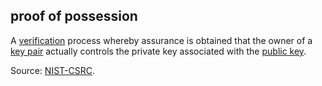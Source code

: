 ## proof of possession

<p class="c8"><span>A </span><span class="c2"><a class="c3" href="#h.2bnb6g8na7cu">verification</a></span><span>&nbsp;process whereby assurance is obtained that the owner of a </span><span class="c2"><a class="c3" href="#h.53rzpn1yn6q7">key pair</a></span><span>&nbsp;actually controls the private key associated with the </span><span class="c2"><a class="c3" href="#h.hohpk6z1qk4f">public key</a></span><span class="c0">.</span></p><p class="c8"><span>Source: </span><span class="c2"><a class="c3" href="https://www.google.com/url?q=https://csrc.nist.gov/glossary/term/proof_of_possession&amp;sa=D&amp;source=editors&amp;ust=1706779842787035&amp;usg=AOvVaw1j4eB28aSYGPv-CTNohRT-">NIST-CSRC</a></span><span>.</span></p>

